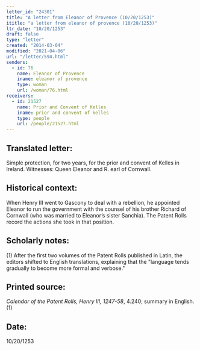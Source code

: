 ```yaml
---
letter_id: "24301"
title: "A letter from Eleanor of Provence (10/20/1253)"
ititle: "a letter from eleanor of provence (10/20/1253)"
ltr_date: "10/20/1253"
draft: false
type: "letter"
created: "2014-03-04"
modified: "2021-04-06"
url: "/letter/594.html"
senders:
  - id: 76
    name: Eleanor of Provence
    iname: eleanor of provence
    type: woman
    url: /woman/76.html
receivers:
  - id: 21527
    name: Prior and Convent of Kelles
    iname: prior and convent of kelles
    type: people
    url: /people/21527.html
---
```

<h2> Translated letter:</h2>Simple protection, for two years, for the prior and convent of Kelles in Ireland. Witnesses: Queen Eleanor and R. earl of Cornwall.
<h2 class="mt-4"> Historical context:</h2>When Henry III went to Gascony to deal with a rebellion, he appointed Eleanor to run the government with the counsel of his brother Richard of Cornwall (who was married to Eleanor’s sister Sanchia). The Patent Rolls record the actions she took in that position.
<h2 class="mt-4"> Scholarly notes:</h2>(1) After the first two volumes of the Patent Rolls published in Latin, the editors shifted to English translations, explaining that the "language tends gradually to become more formal and verbose."
<h2 class="mt-4"> Printed source:</h2><p><em>Calendar of the Patent Rolls, Henry III, 1247-58</em>, 4.240; summary in English.(1)</p><h2 class="mt-4"> Date:</h2>10/20/1253